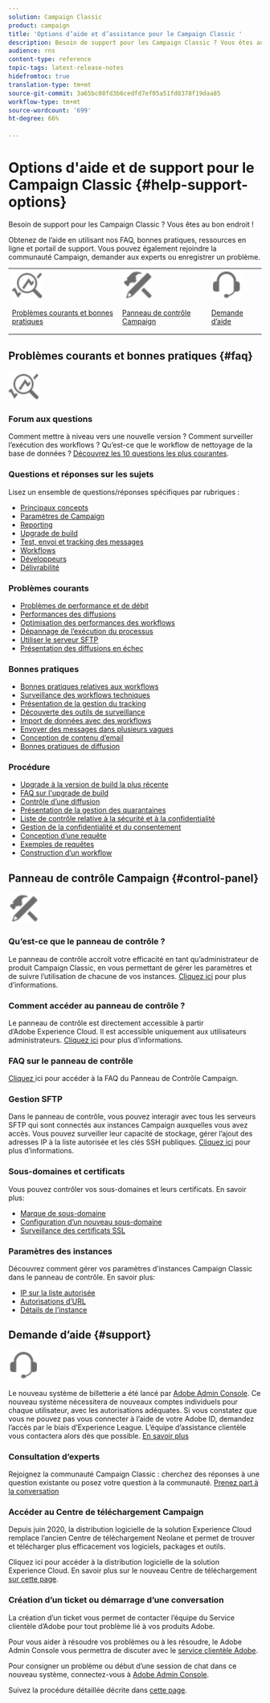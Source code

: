 ```yaml
---
solution: Campaign Classic
product: campaign
title: 'Options d’aide et d’assistance pour le Campaign Classic '
description: Besoin de support pour les Campaign Classic ? Vous êtes au bon endroit !
audience: rns
content-type: reference
topic-tags: latest-release-notes
hidefromtoc: true
translation-type: tm+mt
source-git-commit: 3a65bc08fd3b6cedfd7ef05a51fd8378f19daa85
workflow-type: tm+mt
source-wordcount: '699'
ht-degree: 66%

---
```



# Options d&#39;aide et de support pour le Campaign Classic {#help-support-options}

Besoin de support pour les Campaign Classic ? Vous êtes au bon endroit !

Obtenez de l’aide en utilisant nos FAQ, bonnes pratiques, ressources en ligne et portail de support. Vous pouvez également rejoindre la communauté Campaign, demander aux experts ou enregistrer un problème.

<table>
    <tr>
        <td><img src="platform/using/assets/do-not-localize/icon-faq.svg" width="60px"><p><a href="#faq">Problèmes courants et bonnes pratiques</a></p></td>
        <td><img src="platform/using/assets/do-not-localize/icon-control-panel.svg" width="60px"><p><a href="#control-panel">Panneau de contrôle Campaign</a></p></td>
        <td><img src="platform/using/assets/do-not-localize/icon-support.svg" width="60px"><p><a href="#support">Demande d’aide</a></p></td>
    </tr>
</table>

## Problèmes courants et bonnes pratiques {#faq}

<img src="platform/using/assets/do-not-localize/icon-faq.svg" width="60px">

### Forum aux questions

Comment mettre à niveau vers une nouvelle version ? Comment surveiller l’exécution des workflows ? Qu’est-ce que le workflow de nettoyage de la base de données ? [Découvrez les 10 questions les plus courantes](platform/using/common-questions.md).

### Questions et réponses sur les sujets

Lisez un ensemble de questions/réponses spécifiques par rubriques :

* [Principaux concepts](platform/using/faq-key-concepts.md)
* [Paramètres de Campaign](platform/using/faq-campaign-config.md)
* [Reporting](platform/using/faq-reporting.md)
* [Upgrade de build](platform/using/faq-build-upgrade.md)
* [Test, envoi et tracking des messages](platform/using/faq-messages.md)
* [Workflows](platform/using/faq-workflows.md)
* [Développeurs](platform/using/faq-developers.md)
* [Délivrabilité](delivery/using/monitoring-deliverability.md)

### Problèmes courants

* [Problèmes de performance et de débit](production/using/performance-and-throughput-issues.md)
* [Performances des diffusions](delivery/using/delivery-performances.md)
* [Optimisation des performances des workflows](workflow/using/workflow-best-practices.md)
* [Dépannage de l’exécution du processus](workflow/using/monitoring-workflow-execution.md)
* [Utiliser le serveur SFTP](platform/using/sftp-server-usage.md)
* [Présentation des diffusions en échec](delivery/using/understanding-delivery-failures.md)

### Bonnes pratiques

* [Bonnes pratiques relatives aux workflows](workflow/using/workflow-best-practices.md)
* [Surveillance des workflows techniques](workflow/using/monitoring-technical-workflows.md)
* [Présentation de la gestion du tracking](delivery/using/about-message-tracking.md)
* [Découverte des outils de surveillance](production/using/monitoring-guidelines.md)
* [Import de données avec des workflows](platform/using/import-export-workflows.md)
* [Envoyer des messages dans plusieurs vagues  ](delivery/using/steps-sending-the-delivery.md)
* [Conception de contenu d’email](delivery/using/defining-the-email-content.md)
* [Bonnes pratiques de diffusion](delivery/using/delivery-best-practices.md)

### Procédure

* [Upgrade à la version de build la plus récente](production/using/build-upgrade.md)
* [FAQ sur l&#39;upgrade de build](platform/using/faq-build-upgrade.md)
* [Contrôle d’une diffusion](delivery/using/about-delivery-monitoring.md)
* [Présentation de la gestion des quarantaines](delivery/using/understanding-quarantine-management.md)
* [Liste de contrôle relative à la sécurité et à la confidentialité](installation/using/get-started-security-privacy.md)
* [Gestion de la confidentialité et du consentement](platform/using/privacy-management.md)
* [Conception d’une requête](platform/using/steps-to-create-a-query.md)
* [Exemples de requêtes ](workflow/using/querying-recipient-table.md)
* [Construction d’un workflow](workflow/using/building-a-workflow.md)

## Panneau de contrôle Campaign {#control-panel}

<img src="platform/using/assets/do-not-localize/icon-control-panel.svg" width="60px">

### Qu’est-ce que le panneau de contrôle ?

Le panneau de contrôle accroît votre efficacité en tant qu’administrateur de produit Campaign Classic, en vous permettant de gérer les paramètres et de suivre l’utilisation de chacune de vos instances.
[Cliquez ici](https://docs.adobe.com/content/hecontrol-panel/using/discover-control-panel/key-features.html) pour plus d’informations.

### Comment accéder au panneau de contrôle ?

 Le panneau de contrôle est directement accessible à partir d’Adobe Experience Cloud. Il est accessible uniquement aux utilisateurs administrateurs. [Cliquez ici](https://docs.adobe.com/content/hecontrol-panel/using/discover-control-panel/accessing-control-panel.html) pour plus d’informations.

### FAQ sur le panneau de contrôle

[Cliquez ](https://docs.adobe.com/content/hecontrol-panel/using/faq.html) ici pour accéder à la FAQ du Panneau de Contrôle Campaign.

### Gestion SFTP

Dans le panneau de contrôle, vous pouvez interagir avec tous les serveurs SFTP qui sont connectés aux instances Campaign auxquelles vous avez accès. Vous pouvez surveiller leur capacité de stockage, gérer l’ajout des adresses IP à la liste autorisée et les clés SSH publiques. [Cliquez ici](https://docs.adobe.com/content/hecontrol-panel/using/sftp-management/about-sftp-management.html) pour plus d’informations.

### Sous-domaines et certificats

Vous pouvez contrôler vos sous-domaines et leurs certificats. En savoir plus:
* [Marque de sous-domaine](https://docs.adobe.com/content/hecontrol-panel/using/subdomains-and-certificates/subdomains-branding.html)
* [Configuration d’un nouveau sous-domaine](https://docs.adobe.com/content/hecontrol-panel/using/subdomains-and-certificates/setting-up-new-subdomain.html)
* [Surveillance des certificats SSL](https://docs.adobe.com/content/hecontrol-panel/using/subdomains-and-certificates/renewing-subdomain-certificate.html)

### Paramètres des instances

Découvrez comment gérer vos paramètres d’instances Campaign Classic dans le panneau de contrôle. En savoir plus:
* [IP sur la liste autorisée](https://docs.adobe.com/content/hecontrol-panel/using/instances-settings/ip-whitelisting-instance-access.html)
* [Autorisations d’URL](https://docs.adobe.com/content/hecontrol-panel/using/instances-settings/url-permissions.html)
* [Détails de l’instance](https://docs.adobe.com/content/hecontrol-panel/using/instances-settings/instance-details.html)

## Demande d’aide {#support}

<img src="platform/using/assets/do-not-localize/icon-support.svg" width="60px">

Le nouveau système de billetterie a été lancé par [Adobe Admin Console](https://adminconsole.adobe.com/overview). Ce nouveau système nécessitera de nouveaux comptes individuels pour chaque utilisateur, avec les autorisations adéquates. Si vous constatez que vous ne pouvez pas vous connecter à l’aide de votre Adobe ID, demandez l’accès par le biais d’Experience League. L’équipe d’assistance clientèle vous contactera alors dès que possible. [En savoir plus](https://helpx.adobe.com/fr/enterprise/using/support-for-experience-cloud.html)

### Consultation d’experts

Rejoignez la communauté Campaign Classic : cherchez des réponses à une question existante ou posez votre question à la communauté. [Prenez part à la conversation](https://experienceleaguecommunities.adobe.cadobe-campaign-classic/ct-p/adobe-campaign-classic-community)

### Accéder au Centre de téléchargement Campaign

Depuis juin 2020, la distribution logicielle de la solution Experience Cloud remplace l’ancien Centre de téléchargement Neolane et permet de trouver et télécharger plus efficacement vos logiciels, packages et outils.

[](https://experience.adobe.com/#/downloads/content/software-distributicampaign.html)Cliquez ici pour accéder à la distribution logicielle de la solution Experience Cloud.
En savoir plus sur le nouveau Centre de téléchargement [sur cette page](https://docs.adobe.com/content/heexperience-cloud/software-distribution/home.html).

### Création d’un ticket ou démarrage d’une conversation

La création d’un ticket vous permet de contacter l’équipe du Service clientèle d’Adobe pour tout problème lié à vos produits Adobe.

Pour vous aider à résoudre vos problèmes ou à les résoudre, le Adobe Admin Console vous permettra de discuter avec le [service clientèle Adobe](https://adminconsole.adobe.com/overview).

Pour consigner un problème ou début d’une session de chat dans ce nouveau système, connectez-vous à [Adobe Admin Console](https://adminconsole.adobe.com/overview).

Suivez la procédure détaillée décrite dans [cette page](https://helpx.adobe.com/enterprise/using/support-for-experience-cloud.html).
